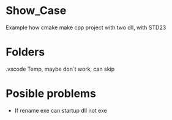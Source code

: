 # Show_Case
Example how cmake make cpp project with two dll, with STD23

# Folders
.vscode Temp, maybe don`t work, can skip

# Posible problems
  - If rename exe can startup dll not exe


